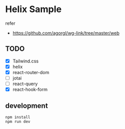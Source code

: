 # Helix Sample

refer

- https://github.com/agorgl/wg-link/tree/master/web

## TODO

- [x] Tailwind.css
- [x] helix
- [x] react-router-dom
- [ ] jotai
- [ ] react-query
- [x] react-hook-form

## development

```
npm install
npm run dev
```
